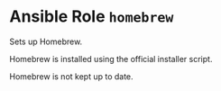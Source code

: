 # Ansible Role `homebrew`

Sets up Homebrew.

Homebrew is installed using the official installer script.

Homebrew is not kept up to date.
